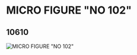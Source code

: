 # MICRO FIGURE "NO 102"
## 10610
![MICRO FIGURE "NO 102"](https://lc-www-live-s.legocdn.com/media/bricks/5/2/6032017.jpg)